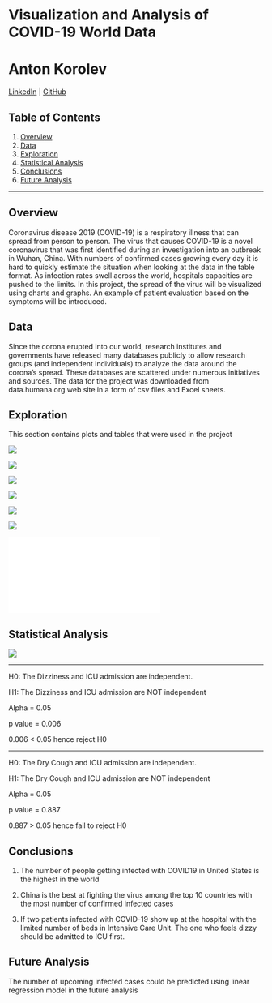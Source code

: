 # Visualization and Analysis of COVID-19 World Data  
# Anton Korolev
[LinkedIn](https://www.https://www.linkedin.com/in/anton-korolevb558/) | [GitHub](https://https://www.github.com/VHTATAH)
## Table of Contents
1. [Overview](#Overview)
2. [Data](#Data)
3. [Exploration](#Exploration)
4. [Statistical Analysis](#Statistical%20Analysis) 
5. [Conclusions](#Conclusions) 
6. [Future Analysis](#Future%20Analysis)
---
## Overview
Coronavirus disease 2019 (COVID-19) is a respiratory illness that can spread from person to person. The virus that causes COVID-19 is a novel coronavirus that was first identified during an investigation into an outbreak in Wuhan, China. With numbers of confirmed cases growing every day it is hard to quickly estimate the situation when looking at the data in the table format. As infection rates swell across the world, hospitals capacities are pushed to the limits. 
In this project, the spread of the virus will be visualized using charts and graphs. An example of patient evaluation based on the  symptoms will be introduced.

## Data
Since the corona erupted into our world, research institutes and governments have released many databases publicly to allow research groups (and independent individuals) to analyze the data around the corona’s spread. These databases are scattered under numerous initiatives and sources. The data for the project was downloaded from data.humana.org web site in a form of csv files and Excel sheets.

## Exploration 
This section contains plots and tables that were used in the project

![](img/Confirmed_table.PNG)

![](img/virus_global_trend.png)


![](img/barplot_top10.png)


![](img/top_5_rate.png)


![](img/fig1.png)


![](img/fig2.png)


![](img/map.html)

## Statistical Analysis 

![](img/symptoms_tablePNG.PNG)

---
H0: The Dizziness and ICU admission are independent.

H1: The Dizziness and ICU admission are NOT independent 

Alpha = 0.05

p value =  0.006

0.006 < 0.05 hence reject H0

------

H0: The Dry Cough and ICU admission are independent.

H1: The Dry Cough and ICU admission are NOT independent 

Alpha = 0.05

p value =  0.887

0.887 > 0.05 hence fail to reject H0

## Conclusions 

1. The number of people getting infected with COVID19 in United States is the highest in the world 

2. China is the best at fighting the virus among the top 10 countries with the most number of confirmed infected cases 

3. If two patients infected with COVID-19 show up at the hospital with the limited number of beds in Intensive Care Unit. The one who feels dizzy should be admitted to ICU first.

## Future Analysis 
The number of upcoming infected cases could be predicted using linear regression  model in the future analysis 


